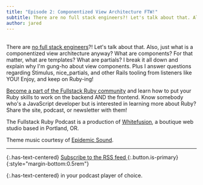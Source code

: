 ```yaml
---
title: "Episode 2: Componentized View Architecture FTW!"
subtitle: There are no full stack engineers?! Let's talk about that. Also, just what is a componentized view architecture anyway? I break it all down and explain why I'm gung-ho about view components. Plus I answer questions regarding Stimulus, nice_partials, and other Rails tooling from listeners like YOU! Enjoy, and keep on Ruby-ing!
author: jared
---
```

<div id="buzzsprout-player-9761895" style="margin-bottom:2rem"></div><script src="https://www.buzzsprout.com/1895262/9761895-2-componentized-view-architecture-ftw.js?container_id=buzzsprout-player-9761895&player=small" type="text/javascript" charset="utf-8"></script>


There are [no full stack engineers](https://twitter.com/antero_nu/status/1473024746891661314?s=21)?! Let's talk about that. Also, just what is a componentized view architecture anyway? What are components? For that matter, what are templates? What are partials? I break it all down and explain why I'm gung-ho about view components. Plus I answer questions regarding Stimulus, nice_partials, and other Rails tooling from listeners like YOU! Enjoy, and keep on Ruby-ing!

[Become a part of the Fullstack Ruby community](https://www.fullstackruby.dev/) and learn how to put your Ruby skills to work on the backend AND the frontend. Know somebody who's a JavaScript developer but is interested in learning more about Ruby? Share the site, podcast, or newsletter with them!

The Fullstack Ruby Podcast is a production of [Whitefusion](https://www.whitefusion.studio/), a boutique web studio based in Portland, OR.

Theme music courtesy of [Epidemic Sound](https://www.epidemicsound.com/).

----

{:.has-text-centered}
[<span>Subscribe to the RSS feed</span> <span class="icon"><i class="fa fa-rss" style="color:orange"></i></span>](https://feeds.buzzsprout.com/1895262.rss){:.button.is-primary}
{:style="margin-bottom:0.5rem"}

{:.has-text-centered}
in your podcast player of choice.